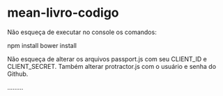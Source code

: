 # mean-livro-codigo
Não esqueça de executar no console os comandos:

npm install
bower install

Não esqueça de alterar os arquivos passport.js com seu CLIENT_ID e CLIENT_SECRET. Também alterar protractor.js com o usuário e senha do Github.

.........
